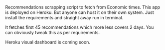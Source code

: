 Recommendations scrapping script to fetch from Economic times. 
This app is deployed on Heroku. But anyone can host it on their own system. Just install the requirements and straight away run in terminal. 

It fetches first 45 recommendations which more less covers 2 days. You can obviously tweak this as per requirements.

Heroku visual dashboard is coming soon.
